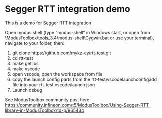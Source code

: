 # Segger RTT integration demo

This is a demo for Segger RTT integration

Open modus shell (type “modus-shell” in Windows start, or open from \ModusToolbox\tools_3.4\modus-shell\Cygwin.bat or use your terminal), navigate to your folder, then:

1.	git clone https://github.com/mykz-cy/rtt-test.git
2.	cd rtt-test
3.	make getlibs
4.	make vscode
5.	open vscode, open the workspace from file
6.	copy the launch config parts from the rtt-test\vscodelaunchconfigadd file into your rtt-test\.vscode\launch.json
7.	Launch debug

See ModusToolbox community post here: https://community.infineon.com/t5/ModusToolbox/Using-Segger-RTT-library-in-ModusToolbox/td-p/965434